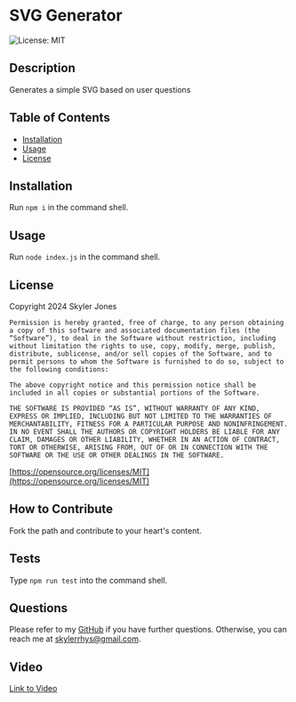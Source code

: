 # SVG Generator

![License: MIT](https://img.shields.io/badge/License-MIT-yellow.svg)

## Description

Generates a simple SVG based on user questions

## Table of Contents

- [Installation](#installation)
- [Usage](#usage)
- [License](#license)

## Installation

Run `npm i` in the command shell.

## Usage

Run `node index.js` in the command shell.

## License

Copyright 2024 Skyler Jones

    Permission is hereby granted, free of charge, to any person obtaining a copy of this software and associated documentation files (the “Software”), to deal in the Software without restriction, including without limitation the rights to use, copy, modify, merge, publish, distribute, sublicense, and/or sell copies of the Software, and to permit persons to whom the Software is furnished to do so, subject to the following conditions:
    
    The above copyright notice and this permission notice shall be included in all copies or substantial portions of the Software.
    
    THE SOFTWARE IS PROVIDED “AS IS”, WITHOUT WARRANTY OF ANY KIND, EXPRESS OR IMPLIED, INCLUDING BUT NOT LIMITED TO THE WARRANTIES OF MERCHANTABILITY, FITNESS FOR A PARTICULAR PURPOSE AND NONINFRINGEMENT. IN NO EVENT SHALL THE AUTHORS OR COPYRIGHT HOLDERS BE LIABLE FOR ANY CLAIM, DAMAGES OR OTHER LIABILITY, WHETHER IN AN ACTION OF CONTRACT, TORT OR OTHERWISE, ARISING FROM, OUT OF OR IN CONNECTION WITH THE SOFTWARE OR THE USE OR OTHER DEALINGS IN THE SOFTWARE.

[https://opensource.org/licenses/MIT](https://opensource.org/licenses/MIT)

## How to Contribute

Fork the path and contribute to your heart's content.

## Tests

Type `npm run test` into the command shell.

## Questions

Please refer to my [GitHub](https://github.com/SkylerRhys) if you have further questions.
Otherwise, you can reach me at skylerrhys@gmail.com.

## Video

[Link to Video](https://drive.google.com/file/d/17N_sY2-d4KDI1u18s78KmY7elX6cgIuX/view)